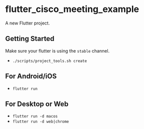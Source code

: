 # flutter_cisco_meeting_example

A new Flutter project.

## Getting Started

Make sure your flutter is using the `stable` channel.

- `./scripts/project_tools.sh create`

## For Android/iOS

- `flutter run`

## For Desktop or Web

- `flutter run -d macos`
- `flutter run -d web|chrome`
